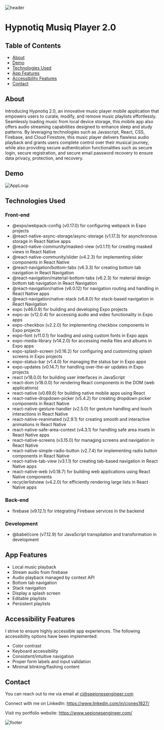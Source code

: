 <!-- Header -->

![header](https://capsule-render.vercel.app/api?type=waving&color=0:301D42,10:553373,20:7a49a5,30:6D4194,40:A17FC0,50:C9B6DB,60:A17FC0,70:6D4194,80:7a49a5,90:553373,100:301D42&height=180&text=CJ%20Jones&fontAlignY=35&animation=scaleIn&desc=Software%20Engineer&descAlign=80&descAlignY=59&descSize=30)

# Hypnotiq Musiq Player 2.0

## Table of Contents

- [About](#about)
- [Demo](#demo)
- [Technologies Used](#technologies-used)
- [App Features](#app-features)
- [Accessibility Features](#accessibility-features)
- [Contact](#contact)

## About

Introducing Hypnotiq 2.0, an innovative music player mobile application that empowers users to curate, modify, and remove music playlists effortlessly. Seamlessly loading music from local device storage, this mobile app also offers audio streaming capabilities designed to enhance sleep and study patterns. By leveraging technologies such as Javascript, React, CSS, Firebase, and Cloud Firestore, this music player delivers flawless audio playback and grants users complete control over their musical journey, while also providing secure authentication functionalities such as secure login, secure registration, and secure email password recovery to ensure data privacy, protection, and recovery.

## Demo

![AppLoop](https://i.imgur.com/modvRWr.gif)

## Technologies Used

### Front-end

- @expo/webpack-config (v0.17.0) for configuring webpack in Expo projects
- @react-native-async-storage/async-storage (v1.17.3) for asynchronous storage in React Native apps
- @react-native-community/masked-view (v0.1.11) for creating masked views in React Native
- @react-native-community/slider (v4.2.3) for implementing slider components in React Native
- @react-navigation/bottom-tabs (v6.3.3) for creating bottom tab navigation in React Navigation
- @react-navigation/material-bottom-tabs (v6.2.3) for material design bottom tab navigation in React Navigation
- @react-navigation/native (v6.0.12) for navigation routing and handling in React Native apps
- @react-navigation/native-stack (v6.8.0) for stack-based navigation in React Navigation
- expo (v46.0.9) for building and developing Expo projects
- expo-av (v12.0.4) for accessing audio and video functionality in Expo apps
- expo-checkbox (v2.2.0) for implementing checkbox components in Expo projects
- expo-font (v11.0.1) for loading and using custom fonts in Expo apps
- expo-media-library (v14.2.0) for accessing media files and albums in Expo apps
- expo-splash-screen (v0.16.2) for configuring and customizing splash screens in Expo projects
- expo-status-bar (v1.4.0) for managing the status bar in Expo apps
- expo-updates (v0.14.7) for handling over-the-air updates in Expo projects
- react (v18.0.0) for building user interfaces in JavaScript
- react-dom (v18.0.0) for rendering React components in the DOM (web applications)
- react-native (v0.69.6) for building native mobile apps using React
- react-native-dropdown-picker (v5.4.2) for creating dropdown picker components in React Native
- react-native-gesture-handler (v2.5.0) for gesture handling and touch interactions in React Native
- react-native-reanimated (v2.9.1) for creating smooth and interactive animations in React Native
- react-native-safe-area-context (v4.3.1) for handling safe area insets in React Native apps
- react-native-screens (v3.15.0) for managing screens and navigation in React Native
- react-native-simple-radio-button (v2.7.4) for implementing radio button components in React Native
- react-native-tab-view (v3.1.1) for creating tab-based navigation in React Native apps
- react-native-web (v0.18.7) for building web applications using React Native components
- recyclerlistview (v4.2.0) for efficiently rendering large lists in React Native apps

### Back-end

- firebase (v9.12.1) for integrating Firebase services in the backend

### Development

- @babel/core (v7.12.9) for JavaScript transpilation and transformation in development

## App Features

- Local music playback
- Stream audio from firebase
- Audio playback managed by context API
- Bottom tab navigation
- Stack navigation
- Display a splash screen
- Editable playlists
- Persistent playlists

## Accessibility Features

I strive to ensure highly accessible app experiences. The following accessibility options have been implemented:

- Color contrast
- Keyboard accessibility
- Consistent/intuitive navigation
- Proper form labels and input validation
- Minimal blinking/flashing content

## Contact

You can reach out to me via email at cj@seejonesengineer.com

Connect with me on LinkedIn: https://www.linkedin.com/in/cjones1827/

Visit my portfolio website: https://www.seejonesengineer.com/

<!-- Footer -->

![footer](https://capsule-render.vercel.app/api?type=waving&color=0:301D42,10:553373,20:7a49a5,30:6D4194,40:A17FC0,50:C9B6DB,60:A17FC0,70:6D4194,80:7a49a5,90:553373,100:301D42&height=100&reversal=true&section=footer)
